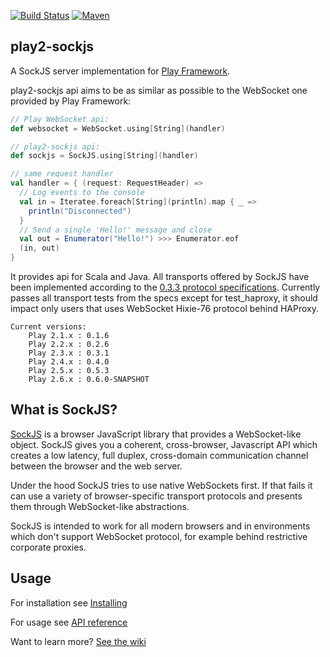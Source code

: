 [![Build Status](https://travis-ci.org/fdimuccio/play2-sockjs.svg?branch=master)](https://travis-ci.org/fdimuccio/play2-sockjs) [![Maven](https://img.shields.io/maven-central/v/com.github.fdimuccio/play2-sockjs_2.11.svg)](http://mvnrepository.com/artifact/com.github.fdimuccio/play2-sockjs_2.11)

## play2-sockjs

A SockJS server implementation for [Play Framework](http://www.playframework.com/).

play2-sockjs api aims to be as similar as possible to the WebSocket one provided by Play Framework:

```scala
// Play WebSocket api:
def websocket = WebSocket.using[String](handler)

// play2-sockjs api:
def sockjs = SockJS.using[String](handler)

// same request handler
val handler = { (request: RequestHeader) =>
  // Log events to the console
  val in = Iteratee.foreach[String](println).map { _ =>
    println("Disconnected")
  }
  // Send a single 'Hello!' message and close
  val out = Enumerator("Hello!") >>> Enumerator.eof
  (in, out)
}
```

It provides api for Scala and Java. All transports offered by SockJS have been
implemented according to the [0.3.3 protocol specifications](http://sockjs.github.io/sockjs-protocol/sockjs-protocol-0.3.3.html).
Currently passes all transport tests from the specs except for test_haproxy, it should impact
only users that uses WebSocket Hixie-76 protocol behind HAProxy.

    Current versions:
        Play 2.1.x : 0.1.6
        Play 2.2.x : 0.2.6
        Play 2.3.x : 0.3.1
        Play 2.4.x : 0.4.0
        Play 2.5.x : 0.5.3
        Play 2.6.x : 0.6.0-SNAPSHOT

## What is SockJS?

[SockJS](http://sockjs.org) is a browser JavaScript library that provides a WebSocket-like
object. SockJS gives you a coherent, cross-browser, Javascript API
which creates a low latency, full duplex, cross-domain communication
channel between the browser and the web server.

Under the hood SockJS tries to use native WebSockets first. If that
fails it can use a variety of browser-specific transport protocols and
presents them through WebSocket-like abstractions.

SockJS is intended to work for all modern browsers and in environments
which don't support WebSocket protocol, for example behind restrictive
corporate proxies.

## Usage

For installation see [Installing](https://github.com/fdimuccio/play2-sockjs/wiki#installing)

For usage see [API reference](https://github.com/fdimuccio/play2-sockjs/wiki#installing)

Want to learn more? [See the wiki](https://github.com/fdimuccio/play2-sockjs/wiki)

